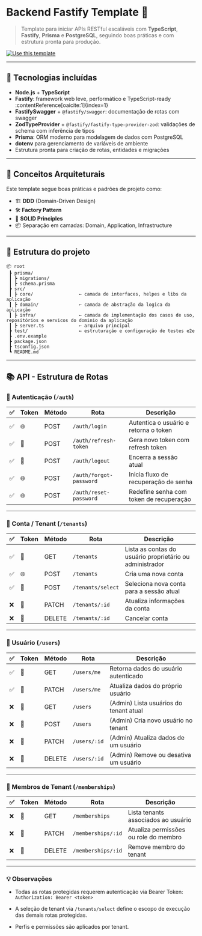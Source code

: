 # Backend Fastify Template 🚀

> Template para iniciar APIs RESTful escaláveis com **TypeScript**, **Fastify**, **Prisma** e **PostgreSQL**, seguindo boas práticas e com estrutura pronta para produção.

[![Use this template](https://img.shields.io/badge/-Use%20this%20template-brightgreen?style=for-the-badge&logo=github)](https://github.com/netorossetti/backend-fastify-template/generate)

---

## 🔧 Tecnologias incluídas

- **Node.js** + **TypeScript**
- **Fastify**: framework web leve, performático e TypeScript-ready :contentReference[oaicite:1]{index=1}
- **FastifySwagger** + `@fastify/swagger`: documentação de rotas com swagger
- **ZodTypeProvider** + `@fastify/fastify-type-provider-zod`: validações de schema com inferência de tipos
- **Prisma**: ORM moderno para modelagem de dados com PostgreSQL
- **dotenv** para gerenciamento de variáveis de ambiente
- Estrutura pronta para criação de rotas, entidades e migrações

---

## 🧠 Conceitos Arquiteturais

Este template segue boas práticas e padrões de projeto como:

- 🏗️ **DDD** (Domain-Driven Design)
- 🛠️ **Factory Pattern**
- 🧰 **SOLID Principles**
- 📦 Separação em camadas: Domain, Application, Infrastructure

---

## 📁 Estrutura do projeto

```text
📦 root
 ┣ prisma/
 ┃ ┣ migrations/
 ┃ ┣ schema.prisma
 ┣ src/
 ┃ ┣ core/                 ← camada de interfaces, helpes e libs da aplicação
 ┃ ┣ domain/               ← camada de abstração da logica da aplicação
 ┃ ┣ infra/                ← camada de implementação dos casos de uso, repositórios e servicos do dominio da aplicação
 ┃ ┣ server.ts             ← arquivo principal
 ┣ test/                   ← estruturação e configuração de testes e2e
 ┣ .env.example
 ┣ package.json
 ┣ tsconfig.json
 ┗ README.md
```

---

## 📚 API - Estrutura de Rotas

### 🔐 Autenticação (`/auth`)

| ✅  | Token | Método | Rota                    | Descrição                               |
| --- | ----- | ------ | ----------------------- | --------------------------------------- |
| ✅  | 🌐    | POST   | `/auth/login`           | Autentica o usuário e retorna o token   |
| ✅  | 🔐    | POST   | `/auth/refresh-token`   | Gera novo token com refresh token       |
| ✅  | 🔐    | POST   | `/auth/logout`          | Encerra a sessão atual                  |
| ✅  | 🌐    | POST   | `/auth/forgot-password` | Inicia fluxo de recuperação de senha    |
| ✅  | 🌐    | POST   | `/auth/reset-password`  | Redefine senha com token de recuperação |

---

### 🏢 Conta / Tenant (`/tenants`)

| ✅  | Token | Método | Rota              | Descrição                                                |
| --- | ----- | ------ | ----------------- | -------------------------------------------------------- |
| ✅  | 🔐    | GET    | `/tenants`        | Lista as contas do usuário proprietário ou administrador |
| ✅  | 🌐    | POST   | `/tenants`        | Cria uma nova conta                                      |
| ✅  | 🔐    | POST   | `/tenants/select` | Seleciona nova conta para a sessão atual                 |
| ❌  | 🔐    | PATCH  | `/tenants/:id`    | Atualiza informações da conta                            |
| ❌  | 🔐    | DELETE | `/tenants/:id`    | Cancelar conta                                           |

---

### 👤 Usuário (`/users`)

| ✅  | Token | Método | Rota         | Descrição                              |
| --- | ----- | ------ | ------------ | -------------------------------------- |
| ✅  | 🔐    | GET    | `/users/me`  | Retorna dados do usuário autenticado   |
| ✅  | 🔐    | PATCH  | `/users/me`  | Atualiza dados do próprio usuário      |
| ❌  | 🔐    | GET    | `/users`     | (Admin) Lista usuários do tenant atual |
| ❌  | 🔐    | POST   | `/users`     | (Admin) Cria novo usuário no tenant    |
| ❌  | 🔐    | PATCH  | `/users/:id` | (Admin) Atualiza dados de um usuário   |
| ❌  | 🔐    | DELETE | `/users/:id` | (Admin) Remove ou desativa um usuário  |

---

### 👥 Membros de Tenant (`/memberships`)

| ✅  | Token | Método | Rota               | Descrição                             |
| --- | ----- | ------ | ------------------ | ------------------------------------- |
| ❌  | 🔐    | GET    | `/memberships`     | Lista tenants associados ao usuário   |
| ❌  | 🔐    | PATCH  | `/memberships/:id` | Atualiza permissões ou role do membro |
| ❌  | 🔐    | DELETE | `/memberships/:id` | Remove membro do tenant               |

---

### 💡 Observações

- Todas as rotas protegidas requerem autenticação via Bearer Token:  
  `Authorization: Bearer <token>`

- A seleção de tenant via `/tenants/select` define o escopo de execução das demais rotas protegidas.

- Perfis e permissões são aplicados por tenant.
